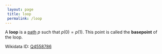 ```yaml
---
 layout: page
 title: loop
 permalink: /loop
---
```

A **loop** is a [path](https://defsmath.github.io/DefsMath/path) $p$ such that $p(0) = p(1)$. This point is called the **basepoint** of the loop.

Wikidata ID: [Q4558786](https://www.wikidata.org/wiki/Q4558786)